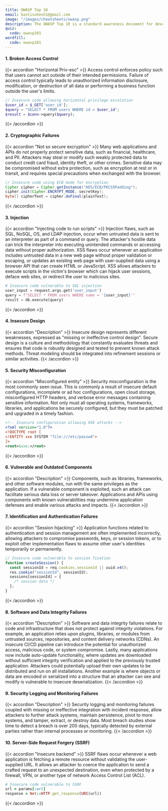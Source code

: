 ```yaml
---
title: OWASP Top 10
email: kastisuhesh1@gmail.com
image: "/images/cheatsheets/owasp.png"
description: The OWASP Top 10 is a standard awareness document for developers and web application security teams. It represents a broad consensus about the most critical security risks to web applications.
quiz:
  code: owasp101
wordfill:
  code: owasp101
---
```


#### 1. Broken Access Control

{{< accordion "Horizontal Priv-esc" >}}
Access control enforces policy such that users cannot act outside of their intended permissions. Failure of access control typically leads to unauthorized information disclosure, modification, or destruction of all data or performing a business function outside the user's limits.

```php
// Insecure code allowing horizontal privilege escalation
$user_id = $_GET['user_id'];
$query = "SELECT * FROM users WHERE id = $user_id";
$result = $conn->query($query);
```

{{< /accordion >}}

#### 2. Cryptographic Failures

{{< accordion "Not so secure excryption" >}}
Many web applications and APIs do not properly protect sensitive data, such as financial, healthcare, and PII. Attackers may steal or modify such weakly protected data to conduct credit card fraud, identity theft, or other crimes. Sensitive data may be compromised without extra protection, such as encryption at rest or in transit, and requires special precautions when exchanged with the browser.

```java
// Insecure code using ECB mode for encryption
Cipher cipher = Cipher.getInstance("AES/ECB/PKCS5Padding");
cipher.init(Cipher.ENCRYPT_MODE, secretKey);
byte[] cipherText = cipher.doFinal(plainText);
```

{{< /accordion >}}

#### 3. Injection

{{< accordion "Injecting code to run scripts" >}}
Injection flaws, such as SQL, NoSQL, OS, and LDAP injection, occur when untrusted data is sent to an interpreter as part of a command or query. The attacker's hostile data can trick the interpreter into executing unintended commands or accessing data without proper authorization. XSS flaws occur whenever an application includes untrusted data in a new web page without proper validation or escaping, or updates an existing web page with user-supplied data using a browser API that can create HTML or JavaScript. XSS allows attackers to execute scripts in the victim's browser which can hijack user sessions, deface web sites, or redirect the user to malicious sites.

```python
# Insecure code vulnerable to SQL injection
user_input = request.args.get('user_input')
query = f"SELECT * FROM users WHERE name = '{user_input}'"
result = db.execute(query)
```

{{< /accordion >}}

#### 4. Insecure Design

{{< accordion "Description" >}}
Insecure design represents different weaknesses, expressed as "missing or ineffective control design". Secure design is a culture and methodology that constantly evaluates threats and ensures that code is robustly designed and tested to prevent known attack methods. Threat modeling should be integrated into refinement sessions or similar activities.
{{< /accordion >}}

#### 5. Security Misconfiguration

{{< accordion "Misconfigured entity" >}}
Security misconfiguration is the most commonly seen issue. This is commonly a result of insecure default configurations, incomplete or ad hoc configurations, open cloud storage, misconfigured HTTP headers, and verbose error messages containing sensitive information. Not only must all operating systems, frameworks, libraries, and applications be securely configured, but they must be patched and upgraded in a timely fashion.

```xml
<!-- Insecure configuration allowing XXE attacks -->
<?xml version="1.0"?>
<!DOCTYPE root [
<!ENTITY xxe SYSTEM "file:///etc/passwd">
]>
<root>&xxe;</root>
```

{{< /accordion >}}

#### 6. Vulnerable and Outdated Components

{{< accordion "Description" >}}
Components, such as libraries, frameworks, and other software modules, run with the same privileges as the application. If a vulnerable component is exploited, such an attack can facilitate serious data loss or server takeover. Applications and APIs using components with known vulnerabilities may undermine application defenses and enable various attacks and impacts.
{{< /accordion >}}

#### 7. Identification and Authentication Failures

{{< accordion "Session hijacking" >}}
Application functions related to authentication and session management are often implemented incorrectly, allowing attackers to compromise passwords, keys, or session tokens, or to exploit other implementation flaws to assume other user's identities temporarily or permanently.

```javascript
// Insecure code vulnerable to session fixation
function createSession() {
  const sessionId = req.cookies.sessionId || uuid.v4();
  res.cookie("sessionId", sessionId);
  sessions[sessionId] = {
    /* session data */
  };
}
```

{{< /accordion >}}

#### 8. Software and Data Integrity Failures

{{< accordion "Description" >}}
Software and data integrity failures relate to code and infrastructure that does not protect against integrity violations. For example, an application relies upon plugins, libraries, or modules from untrusted sources, repositories, and content delivery networks (CDNs). An insecure CI/CD pipeline can introduce the potential for unauthorized access, malicious code, or system compromise. Lastly, many applications now include auto-update functionality, where updates are downloaded without sufficient integrity verification and applied to the previously trusted application. Attackers could potentially upload their own updates to be distributed and run on all installations. Another example is where objects or data are encoded or serialized into a structure that an attacker can see and modify is vulnerable to insecure deserialization.
{{< /accordion >}}

#### 9. Security Logging and Monitoring Failures

{{< accordion "Description" >}}
Security logging and monitoring failures coupled with missing or ineffective integration with incident response, allow attackers to further attack systems, maintain persistence, pivot to more systems, and tamper, extract, or destroy data. Most breach studies show time to detect a breach is over 200 days, typically detected by external parties rather than internal processes or monitoring.
{{< /accordion >}}

#### 10. Server-Side Request Forgery (SSRF)

{{< accordion "Insecure backend" >}}
SSRF flaws occur whenever a web application is fetching a remote resource without validating the user-supplied URL. It allows an attacker to coerce the application to send a crafted request to an unexpected destination, even when protected by a firewall, VPN, or another type of network Access Control List (ACL).

```ruby
# Insecure code vulnerable to SSRF
url = params[:url]
response = Net::HTTP.get_response(URI(url))
```

{{< /accordion >}}
